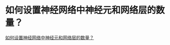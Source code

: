 # 如何设置神经网络中神经元和网络层的数量？
[如何设置神经网络中神经元和网络层的数量？](https://aiwithcloud.com/2021/11/28/%e5%a6%82%e4%bd%95%e8%ae%be%e7%bd%ae%e7%a5%9e%e7%bb%8f%e7%bd%91%e7%bb%9c%e4%b8%ad%e7%a5%9e%e7%bb%8f%e5%85%83%e5%92%8c%e7%bd%91%e7%bb%9c%e5%b1%82%e7%9a%84%e6%95%b0%e9%87%8f%ef%bc%9f/)